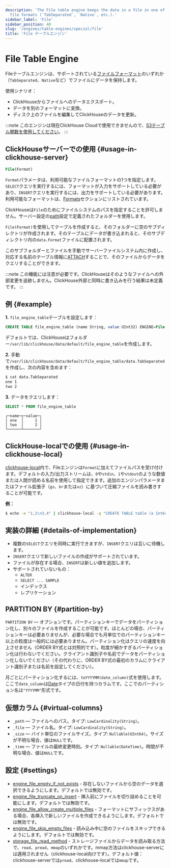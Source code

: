 ```yaml
---
description: 'The File table engine keeps the data in a file in one of the supported
  file formats (`TabSeparated`, `Native`, etc.).'
sidebar_label: 'File'
sidebar_position: 40
slug: '/engines/table-engines/special/file'
title: 'File テーブルエンジン'
---
```





# File Table Engine

Fileテーブルエンジンは、サポートされている[ファイルフォーマット](/interfaces/formats#formats-overview)のいずれか（`TabSeparated`、`Native`など）でファイルにデータを保持します。

使用シナリオ：

- ClickHouseからファイルへのデータエクスポート。
- データを別のフォーマットに変換。
- ディスク上のファイルを編集してClickHouseのデータを更新。

:::note
このエンジンは現在ClickHouse Cloudで使用できませんので、[S3テーブル関数を使用してください](/sql-reference/table-functions/s3.md)。
:::

## ClickHouseサーバーでの使用 {#usage-in-clickhouse-server}

```sql
File(Format)
```

`Format`パラメータは、利用可能なファイルフォーマットの1つを指定します。`SELECT`クエリを実行するには、フォーマットが入力をサポートしている必要があり、`INSERT`クエリを実行するには、出力をサポートしている必要があります。利用可能なフォーマットは、[Formats](/interfaces/formats#formats-overview)セクションにリストされています。

ClickHouseは`File`のためにファイルシステムのパスを指定することを許可しません。サーバー設定の[path](../../../operations/server-configuration-parameters/settings.md)設定で定義されたフォルダーを使用します。

`File(Format)`を使用してテーブルを作成すると、そのフォルダーに空のサブディレクトリが作成されます。そのテーブルにデータが書き込まれると、そのサブディレクトリ内の`data.Format`ファイルに配置されます。

このサブフォルダーとファイルを手動でサーバーファイルシステム内に作成し、対応する名前のテーブル情報に[ATTACH](../../../sql-reference/statements/attach.md)することで、そのファイルからデータをクエリすることができます。

:::note
この機能には注意が必要です。ClickHouseはそのようなファイルへの外部変更を追跡しません。ClickHouse外部と同時に書き込みを行う結果は未定義です。
:::

## 例 {#example}

**1.** `file_engine_table`テーブルを設定します：

```sql
CREATE TABLE file_engine_table (name String, value UInt32) ENGINE=File(TabSeparated)
```

デフォルトでは、ClickHouseはフォルダー`/var/lib/clickhouse/data/default/file_engine_table`を作成します。

**2.** 手動で`/var/lib/clickhouse/data/default/file_engine_table/data.TabSeparated`を作成し、次の内容を含めます：

```bash
$ cat data.TabSeparated
one 1
two 2
```

**3.** データをクエリします：

```sql
SELECT * FROM file_engine_table
```

```text
┌─name─┬─value─┐
│ one  │     1 │
│ two  │     2 │
└──────┴───────┘
```

## ClickHouse-localでの使用 {#usage-in-clickhouse-local}

[clickhouse-local](../../../operations/utilities/clickhouse-local.md)内で、Fileエンジンは`Format`に加えてファイルパスを受け付けます。デフォルトの入力/出力ストリームは、`0`や`stdin`、`1`や`stdout`のような数値または人間が読める名前を使用して指定できます。追加のエンジンパラメータまたはファイル拡張子（`gz`、`br`または`xz`）に基づいて圧縮ファイルを読み書きすることが可能です。

**例：**

```bash
$ echo -e "1,2\n3,4" | clickhouse-local -q "CREATE TABLE table (a Int64, b Int64) ENGINE = File(CSV, stdin); SELECT a, b FROM table; DROP TABLE table"
```

## 実装の詳細 {#details-of-implementation}

- 複数の`SELECT`クエリを同時に実行できますが、`INSERT`クエリは互いに待機します。
- `INSERT`クエリで新しいファイルの作成がサポートされています。
- ファイルが存在する場合、`INSERT`は新しい値を追加します。
- サポートされていないもの：
    - `ALTER`
    - `SELECT ... SAMPLE`
    - インデックス
    - レプリケーション

## PARTITION BY {#partition-by}

`PARTITION BY` — オプションです。パーティションキーでデータをパーティション化し、別々のファイルを作成することが可能です。ほとんどの場合、パーティションキーは必要ありませんが、必要な場合でも月単位でのパーティションキー以上の粒度は一般的には必要ありません。パーティション化はクエリの速度を向上させません（ORDER BY式とは対照的です）。粒度が細かすぎるパーティション化は行わないでください。クライアント識別子や名前でデータをパーティション化しないでください（その代わりに、ORDER BY式の最初のカラムにクライアント識別子または名前を設定してください）。

月ごとにパーティション化するには、`toYYYYMM(date_column)`式を使用します。ここで`date_column`は[Date](/sql-reference/data-types/date.md)タイプの日付を持つカラムです。ここでのパーティション名は`"YYYYMM"`形式です。

## 仮想カラム {#virtual-columns}

- `_path` — ファイルへのパス。タイプ: `LowCardinality(String)`。
- `_file` — ファイル名。タイプ: `LowCardinality(String)`。
- `_size` — バイト単位のファイルサイズ。タイプ: `Nullable(UInt64)`。サイズが不明な場合、値は`NULL`です。
- `_time` — ファイルの最終変更時刻。タイプ: `Nullable(DateTime)`。時間が不明な場合、値は`NULL`です。

## 設定 {#settings}

- [engine_file_empty_if_not_exists](/operations/settings/settings#engine_file_empty_if_not_exists) - 存在しないファイルから空のデータを選択できるようにします。デフォルトでは無効です。
- [engine_file_truncate_on_insert](/operations/settings/settings#engine_file_truncate_on_insert) - 挿入前にファイルを切り詰めることを可能にします。デフォルトでは無効です。
- [engine_file_allow_create_multiple_files](/operations/settings/settings.md#engine_file_allow_create_multiple_files) - フォーマットにサフィックスがある場合、各挿入で新しいファイルを作成できるようにします。デフォルトでは無効です。
- [engine_file_skip_empty_files](/operations/settings/settings.md#engine_file_skip_empty_files) - 読み込み中に空のファイルをスキップできるようにします。デフォルトでは無効です。
- [storage_file_read_method](/operations/settings/settings#engine_file_empty_if_not_exists) - ストレージファイルからデータを読み取る方法で、`read`、`pread`、`mmap`のいずれかです。mmap方法はclickhouse-serverには適用されません（clickhouse-local向けです）。デフォルト値：clickhouse-serverでは`pread`、clickhouse-localでは`mmap`です。
